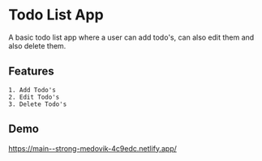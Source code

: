# Todo List App

A basic todo list app where a user can add todo's, can also edit them and also delete them.

## Features
    1. Add Todo's
    2. Edit Todo's
    3. Delete Todo's



## Demo

https://main--strong-medovik-4c9edc.netlify.app/
